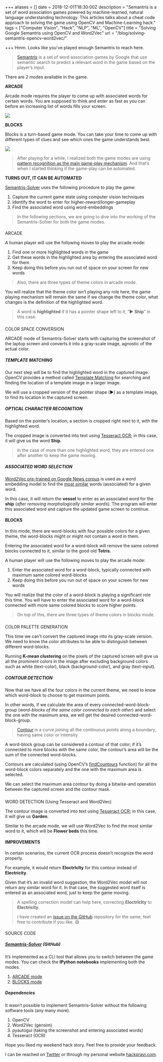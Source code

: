 +++
aliases = []
date = 2018-12-01T18:30:00Z
description = "Semantris is a set of word association games powered by machine-learned, natural language understanding technology. This articles talks about a cheat code approach to solving the game using OpenCV and Machine-Learning hack."
tags = ["Computer Vision", "Hack", "NLP", "ML", "OpenCV"]
title = "Solving Google Semantris using OpenCV and Word2Vec"
url = "/blog/solving-semantris-opencv-word2vec/"

+++
Hmm. Looks like you've played enough Semantris to reach here.

> [Semantris](https://web.archive.org/web/20201111220617/https://experiments.withgoogle.com/semantris) is a set of word association games by Google that use semantic search to predict a relevant word in the game based on the player’s input.

There are 2 modes available in the game.

**ARCADE**

Arcade mode requires the player to come up with associated words for certain words. You are supposed to think and enter as fast as you can before an increasing list of words fills your screen.

![](/semantris-arcade.gif)

**BLOCKS**

Blocks is a turn-based game mode. You can take your time to come up with different types of clues and see which ones the game understands best.

![](/images/semantris-blocks.gif)

> After playing for a while, I realized both the game modes are using [pattern recognition as the main game-play mechanism](https://web.archive.org/web/20201111220617/http://www.peachpit.com/articles/article.aspx?p=98123&seqNum=2). And that’s when I started thinking if the game-play can be automated.

**TURNS OUT, IT CAN BE AUTOMATED**

[Semantris-Solver](https://web.archive.org/web/20201111220617/https://github.com/pravj/semantris-solver) uses the following procedure to play the game:

1. Capture the current game state using computer vision techniques
2. Identify the word to enter for higher-reward/longer-gameplay
3. Find the associated word using word-embeddings

> In the following sections, we are going to dive into the working of the Semantris-Solver for both the game modes.

#### 

ARCADE

A human player will use the following moves to play the arcade mode:

1. Find one or more highlighted words in the game
2. Get these words in the highlighted area by entering the associated word for them
3. Keep doing this before you run out of space on your screen for new words

> Also, there are three types of theme colors in arcade mode.

You will realize that the theme color isn’t playing any role here, the game playing mechanism will remain the same if we change the theme color, what changes is the definition of the highlighted word.

> A word is **highlighted** if it has a pointer shape left to it, “‎▶ **Ship**” in this case.

##### 

COLOR SPACE CONVERSION

ARCADE mode of Semantris-Solver starts with capturing the screenshot of the laptop screen and converts it into a gray-scale image, agnostic of the actual color.

##### TEMPLATE MATCHING

Our next step will be to find the highlighted word in the captured image. OpenCV provides a method called [Template Matching](https://web.archive.org/web/20201111220617/https://docs.opencv.org/3.3.0/d4/dc6/tutorial_py_template_matching.html) for searching and finding the location of a template image in a larger image.

We will use a cropped version of the pointer shape (▶) as a template image, to find its location in the captured screen.

##### OPTICAL CHARACTER RECOGNITION

Based on the pointer’s location, a section is cropped right next to it, with the highlighted word.

The cropped image is converted into text using [Tesseract OCR](https://web.archive.org/web/20201111220617/https://hackpravj.com/blog/solving-semantris-opencv-word2vec/Tesseract%20OCR); in this case, it will give us the word **Ship**.

> In the case of more than one highlighted word, they are entered one after another to keep the game moving.

##### ASSOCIATED WORD SELECTION

[Word2Vec pre-trained on Google News corpus](https://web.archive.org/web/20201111220617/https://hackpravj.com/blog/solving-semantris-opencv-word2vec/Word2Vec%20pre-trained%20on%20Google%20News%20corpus) is used as a word embedding model to find the [most similar](https://web.archive.org/web/20201111220617/https://radimrehurek.com/gensim/models/word2vec.html#gensim.models.word2vec.Word2Vec.most_similar) words (associated) for a given word.

In this case, it will return the **vessel** to enter as an associated word for the **ship** (_after removing morphologically similar words_). The program will enter this associated word and capture the updated game screen to continue.

#### BLOCKS

In this mode, there are word-blocks with four possible colors for a given theme, the word-blocks might or might not contain a word in them.

Entering the associated word for a word-block will remove the same colored blocks connected to it, similar to the good old **Tetris**.

A human player will use the following moves to play the arcade mode:

1. Enter the associated word for a word-block, typically connected with maximum same colored word-blocks
2. Keep doing this before you run out of space on your screen for new words

You will realize that the color of a word-block is playing a significant role this time. You will have to enter the associated word for a word-block connected with more same colored blocks to score higher points.

> On top of this, there are three types of theme colors in blocks mode.

##### 

COLOR PALETTE GENERATION

This time we can’t convert the captured image into its gray-scale version. We need to know the color attributes to be able to distinguish between different word-blocks.

Running **K-mean clustering** on the pixels of the captured screen will give us all the prominent colors in the image after excluding background colors such as white (text-color), black (background-color), and gray (text-input).

##### CONTOUR DETECTION

Now that we have all the four colors in the current theme, we need to know which word-block to choose to get maximum points.

In other words, if we calculate the area of every connected-word-block-group (_word-blocks of the same color connected to each other_) and select the one with the maximum area, we will get the desired connected-word-block-group.

> [Contour](https://web.archive.org/web/20201111220617/https://docs.opencv.org/3.4/d4/d73/tutorial_py_contours_begin.html) is a curve joining all the continuous points along a boundary, having same color or intensity.

A word-block group can be considered a contour of that color; if it’s connected to more blocks with the same color, the contour’s area will be the sum of the connected word-blocks.

Contours are calculated (using OpenCV’s [findCountours](https://web.archive.org/web/20201111220617/https://docs.opencv.org/3.3.1/d3/dc0/group__imgproc__shape.html#ga17ed9f5d79ae97bd4c7cf18403e1689a) function) for all the word-block colors separately and the one with the maximum area is selected.

We can select the maximum area contour by doing a bitwise-and operation between the captured screen and the contour mask.

##### 

WORD DETECTION (Using Tesseract and Word2Vec)

The contour image is converted into text using [Tesseract OCR](https://web.archive.org/web/20201111220617/https://github.com/tesseract-ocr/tesseract); in this case, it will give us **Garden**.

Similar to the arcade mode, we will use Word2Vec to find the most similar word to it, which will be **Flower beds** this time.

#### IMPROVEMENTS

In certain scenarios, the current OCR process doesn’t recognize the word properly.

For example, it would return **Eloctrlclty** for this contour instead of **Electricity**.

Given that it’s an invalid word suggestion, the Word2Vec model will not return any similar word for it. In that case, the suggested word itself is entered as an associated word, just to keep the game moving.

> A spelling correction model can help here, correcting **Eloctrlclty** to **Electricity**.
>
> I have created an [issue on the GitHub](https://web.archive.org/web/20201111220617/https://github.com/pravj/semantris-solver/issues/7) repository for the same, feel free to contribute if you like. 😄

#### 

SOURCE CODE

##### [Semantris-Solver](https://web.archive.org/web/20201111220617/https://github.com/pravj/semantris-solver) (GitHub)

It’s implemented as a CLI tool that allows you to switch between the game modes. You can check the **IPython notebooks** implementing both the modes.

1. [ARCADE mode](https://web.archive.org/web/20201111220617/https://github.com/pravj/semantris-solver/blob/master/notebooks/Semantris%20Arcade%20Mode.ipynb)
2. [BLOCKS mode](https://web.archive.org/web/20201111220617/https://github.com/pravj/semantris-solver/blob/master/notebooks/Semantris%20Block%20Mode.ipynb)

##### Dependencies

It wasn’t possible to implement Semantris-Solver without the following software tools (any many more).

1. OpenCV
2. Word2Vec (gensim)
3. pyautogui (taking the screenshot and entering associated words)
4. Tesseract (OCR)

Hope you liked my weekend hack story. Feel free to provide your feedback.

I can be reached on [Twitter](https://web.archive.org/web/20201111220617/https://twitter.com/hackpravj) or through my personal website [hackpravj.com](https://web.archive.org/web/20201111220617/https://hackpravj.com/).